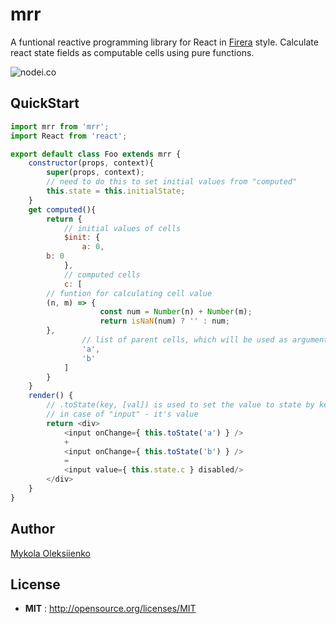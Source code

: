 # mrr

A funtional reactive programming library for React in [Firera](https://github.com/mikolalex/firera) style.
Calculate react state fields as computable cells using pure functions.

![nodei.co](https://nodei.co/npm/mrr.png?downloads=true&downloadRank=true&stars=true)


## QuickStart

```js
import mrr from 'mrr';
import React from 'react';

export default class Foo extends mrr {
    constructor(props, context){
        super(props, context);
        // need to do this to set initial values from "computed"
        this.state = this.initialState;
    }
    get computed(){
        return {
            // initial values of cells
            $init: {
                a: 0,
		b: 0
            },
            // computed cells
            c: [
		// funtion for calculating cell value
		(n, m) => { 
                    const num = Number(n) + Number(m);
                    return isNaN(num) ? '' : num;
		}, 
                // list of parent cells, which will be used as arguments
                'a', 
                'b'
            ]
        }
    }
    render() {
        // .toState(key, [val]) is used to set the value to state by key,
        // in case of "input" - it's value
        return <div>
            <input onChange={ this.toState('a') } />
            +
            <input onChange={ this.toState('b') } />
            =
            <input value={ this.state.c } disabled/>
        </div>
    }
}
```

## Author

[Mykola Oleksiienko](https://github.com/mikolalex/)

## License

 - **MIT** : http://opensource.org/licenses/MIT
